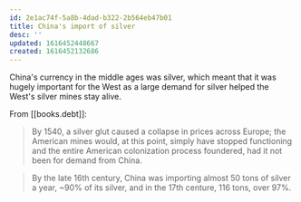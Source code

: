 ```yaml
---
id: 2e1ac74f-5a8b-4dad-b322-2b564eb47b01
title: China's import of silver
desc: ''
updated: 1616452448667
created: 1616452132686
---
```


China's currency in the middle ages was silver, which meant that
it was hugely important for the West as a large demand for silver
helped the West's silver mines stay alive.

From [[books.debt]]:

>By 1540, a silver glut caused a collapse in prices across Europe;
>the American mines would, at this point, simply have stopped functioning
>and the entire American colonization process foundered, had it not been
>for demand from China.

>By the late 16th century, China was importing almost 50 tons of silver
>a year, ~90% of its silver, and in the 17th centure, 116 tons, over 97%.
